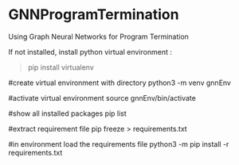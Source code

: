 # GNNProgramTermination
Using Graph Neural Networks for Program Termination

If not installed, install python virtual environment : 
> pip install virtualenv 

#create virtual environment with directory
python3 -m venv gnnEnv

#activate virtual environment
source gnnEnv/bin/activate

#show all installed packages
pip list

#extract requirement file 
pip freeze > requirements.txt

#in environment load the requirements file 
python3 -m pip install -r requirements.txt
